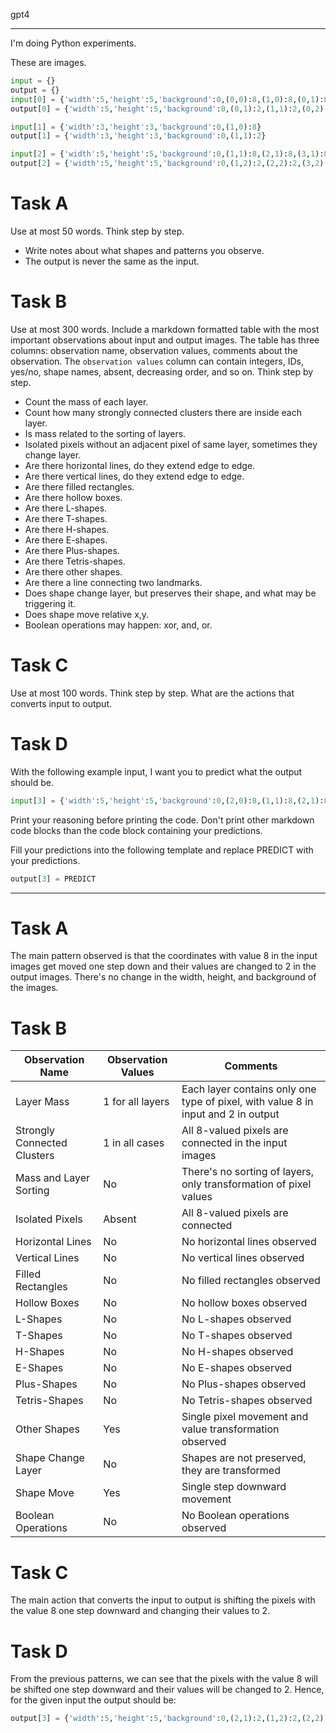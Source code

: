 gpt4

---

I'm doing Python experiments.


These are images.


```python
input = {}
output = {}
input[0] = {'width':5,'height':5,'background':0,(0,0):8,(1,0):8,(0,1):8,(1,1):8}
output[0] = {'width':5,'height':5,'background':0,(0,1):2,(1,1):2,(0,2):2,(1,2):2}

input[1] = {'width':3,'height':3,'background':0,(1,0):8}
output[1] = {'width':3,'height':3,'background':0,(1,1):2}

input[2] = {'width':5,'height':5,'background':0,(1,1):8,(2,1):8,(3,1):8}
output[2] = {'width':5,'height':5,'background':0,(1,2):2,(2,2):2,(3,2):2}
```

# Task A
Use at most 50 words.
Think step by step.
- Write notes about what shapes and patterns you observe.
- The output is never the same as the input.


# Task B
Use at most 300 words.
Include a markdown formatted table with the most important observations about input and output images.
The table has three columns: observation name, observation values, comments about the observation.
The `observation values` column can contain integers, IDs, yes/no, shape names, absent, decreasing order, and so on.
Think step by step.
- Count the mass of each layer.
- Count how many strongly connected clusters there are inside each layer.
- Is mass related to the sorting of layers.
- Isolated pixels without an adjacent pixel of same layer, sometimes they change layer.
- Are there horizontal lines, do they extend edge to edge.
- Are there vertical lines, do they extend edge to edge.
- Are there filled rectangles.
- Are there hollow boxes.
- Are there L-shapes.
- Are there T-shapes.
- Are there H-shapes.
- Are there E-shapes.
- Are there Plus-shapes.
- Are there Tetris-shapes.
- Are there other shapes.
- Are there a line connecting two landmarks.
- Does shape change layer, but preserves their shape, and what may be triggering it.
- Does shape move relative x,y.
- Boolean operations may happen: xor, and, or.


# Task C
Use at most 100 words.
Think step by step.
What are the actions that converts input to output.


# Task D
With the following example input, I want you to predict what the output should be.


```python
input[3] = {'width':5,'height':5,'background':0,(2,0):8,(1,1):8,(2,1):8,(2,2):8}
```
Print your reasoning before printing the code.
Don't print other markdown code blocks than the code block containing your predictions.


Fill your predictions into the following template and replace PREDICT with your predictions.
```python
output[3] = PREDICT
```

---

# Task A

The main pattern observed is that the coordinates with value 8 in the input images get moved one step down and their values are changed to 2 in the output images. There's no change in the width, height, and background of the images.

# Task B

| Observation Name | Observation Values | Comments |
| --- | --- | --- |
| Layer Mass | 1 for all layers | Each layer contains only one type of pixel, with value 8 in input and 2 in output |
| Strongly Connected Clusters | 1 in all cases | All 8-valued pixels are connected in the input images |
| Mass and Layer Sorting | No | There's no sorting of layers, only transformation of pixel values |
| Isolated Pixels | Absent | All 8-valued pixels are connected |
| Horizontal Lines | No | No horizontal lines observed |
| Vertical Lines | No | No vertical lines observed |
| Filled Rectangles | No | No filled rectangles observed |
| Hollow Boxes | No | No hollow boxes observed |
| L-Shapes | No | No L-shapes observed |
| T-Shapes | No | No T-shapes observed |
| H-Shapes | No | No H-shapes observed |
| E-Shapes | No | No E-shapes observed |
| Plus-Shapes | No | No Plus-shapes observed |
| Tetris-Shapes | No | No Tetris-shapes observed |
| Other Shapes | Yes | Single pixel movement and value transformation observed |
| Shape Change Layer | No | Shapes are not preserved, they are transformed |
| Shape Move | Yes | Single step downward movement |
| Boolean Operations | No | No Boolean operations observed |

# Task C

The main action that converts the input to output is shifting the pixels with the value 8 one step downward and changing their values to 2.

# Task D

From the previous patterns, we can see that the pixels with the value 8 will be shifted one step downward and their values will be changed to 2. Hence, for the given input the output should be:

```python
output[3] = {'width':5,'height':5,'background':0,(2,1):2,(1,2):2,(2,2):2,(2,3):2}
```

